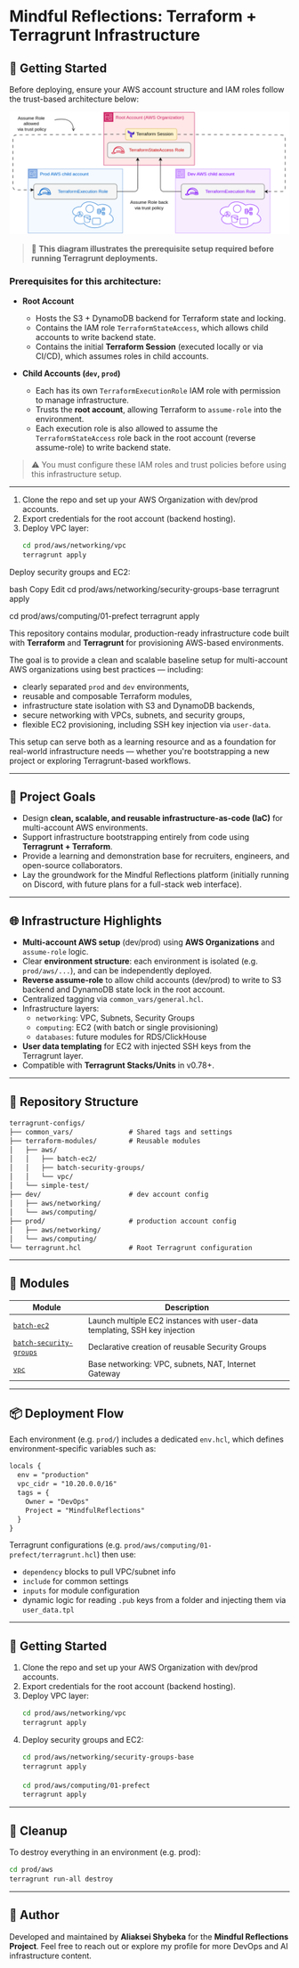 # Mindful Reflections: Terraform + Terragrunt Infrastructure


## 🚀 Getting Started

Before deploying, ensure your AWS account structure and IAM roles follow the trust-based architecture below:

![AWS Role Assumption Architecture](./docs/terraform-role-architecture.png)

> 📌 **This diagram illustrates the prerequisite setup required before running Terragrunt deployments.**

### Prerequisites for this architecture:

- **Root Account**
  - Hosts the S3 + DynamoDB backend for Terraform state and locking.
  - Contains the IAM role `TerraformStateAccess`, which allows child accounts to write backend state.
  - Contains the initial **Terraform Session** (executed locally or via CI/CD), which assumes roles in child accounts.

- **Child Accounts (`dev`, `prod`)**
  - Each has its own `TerraformExecutionRole` IAM role with permission to manage infrastructure.
  - Trusts the **root account**, allowing Terraform to `assume-role` into the environment.
  - Each execution role is also allowed to assume the `TerraformStateAccess` role back in the root account (reverse assume-role) to write backend state.

> ⚠️ You must configure these IAM roles and trust policies before using this infrastructure setup.

---

1. Clone the repo and set up your AWS Organization with dev/prod accounts.
2. Export credentials for the root account (backend hosting).
3. Deploy VPC layer:
   ```bash
   cd prod/aws/networking/vpc
   terragrunt apply
Deploy security groups and EC2:

bash
Copy
Edit
cd prod/aws/networking/security-groups-base
terragrunt apply

cd prod/aws/computing/01-prefect
terragrunt apply






This repository contains modular, production-ready infrastructure code built with **Terraform** and **Terragrunt** for provisioning AWS-based environments.

The goal is to provide a clean and scalable baseline setup for multi-account AWS organizations using best practices — including:

- clearly separated `prod` and `dev` environments,
- reusable and composable Terraform modules,
- infrastructure state isolation with S3 and DynamoDB backends,
- secure networking with VPCs, subnets, and security groups,
- flexible EC2 provisioning, including SSH key injection via `user-data`.

This setup can serve both as a learning resource and as a foundation for real-world infrastructure needs — whether you're bootstrapping a new project or exploring Terragrunt-based workflows.


---

## 🧭 Project Goals

- Design **clean, scalable, and reusable infrastructure-as-code (IaC)** for multi-account AWS environments.
- Support infrastructure bootstrapping entirely from code using **Terragrunt + Terraform**.
- Provide a learning and demonstration base for recruiters, engineers, and open-source collaborators.
- Lay the groundwork for the Mindful Reflections platform (initially running on Discord, with future plans for a full-stack web interface).

---

## 🌐 Infrastructure Highlights

- **Multi-account AWS setup** (dev/prod) using **AWS Organizations** and `assume-role` logic.
- Clear **environment structure**: each environment is isolated (e.g. `prod/aws/...`), and can be independently deployed.
- **Reverse assume-role** to allow child accounts (dev/prod) to write to S3 backend and DynamoDB state lock in the root account.
- Centralized tagging via `common_vars/general.hcl`.
- Infrastructure layers:
  - `networking`: VPC, Subnets, Security Groups
  - `computing`: EC2 (with batch or single provisioning)
  - `databases`: future modules for RDS/ClickHouse
- **User data templating** for EC2 with injected SSH keys from the Terragrunt layer.
- Compatible with **Terragrunt Stacks/Units** in v0.78+.

---

## 📂 Repository Structure

```
terragrunt-configs/
├── common_vars/              # Shared tags and settings
├── terraform-modules/        # Reusable modules
│   ├── aws/
│   │   ├── batch-ec2/
│   │   ├── batch-security-groups/
│   │   └── vpc/
│   └── simple-test/
├── dev/                      # dev account config
│   ├── aws/networking/
│   └── aws/computing/
├── prod/                     # production account config
│   ├── aws/networking/
│   └── aws/computing/
└── terragrunt.hcl            # Root Terragrunt configuration
```

---

## 🧩 Modules

| Module | Description |
|--------|-------------|
| [`batch-ec2`](terraform-modules/aws/batch-ec2/) | Launch multiple EC2 instances with user-data templating, SSH key injection |
| [`batch-security-groups`](terraform-modules/aws/batch-security-groups/) | Declarative creation of reusable Security Groups |
| [`vpc`](terraform-modules/aws/vpc/) | Base networking: VPC, subnets, NAT, Internet Gateway |

---

## 📦 Deployment Flow

Each environment (e.g. `prod/`) includes a dedicated `env.hcl`, which defines environment-specific variables such as:

```hcl
locals {
  env = "production"
  vpc_cidr = "10.20.0.0/16"
  tags = {
    Owner = "DevOps"
    Project = "MindfulReflections"
  }
}
```

Terragrunt configurations (e.g. `prod/aws/computing/01-prefect/terragrunt.hcl`) then use:

- `dependency` blocks to pull VPC/subnet info
- `include` for common settings
- `inputs` for module configuration
- dynamic logic for reading `.pub` keys from a folder and injecting them via `user_data.tpl`

---

## 🚀 Getting Started

1. Clone the repo and set up your AWS Organization with dev/prod accounts.
2. Export credentials for the root account (backend hosting).
3. Deploy VPC layer:
   ```bash
   cd prod/aws/networking/vpc
   terragrunt apply
   ```
4. Deploy security groups and EC2:
   ```bash
   cd prod/aws/networking/security-groups-base
   terragrunt apply

   cd prod/aws/computing/01-prefect
   terragrunt apply
   ```

---

## 🧹 Cleanup

To destroy everything in an environment (e.g. prod):
```bash
cd prod/aws
terragrunt run-all destroy
```

---

## 👤 Author

Developed and maintained by **Aliaksei Shybeka** for the **Mindful Reflections Project**.
Feel free to reach out or explore my profile for more DevOps and AI infrastructure content.
